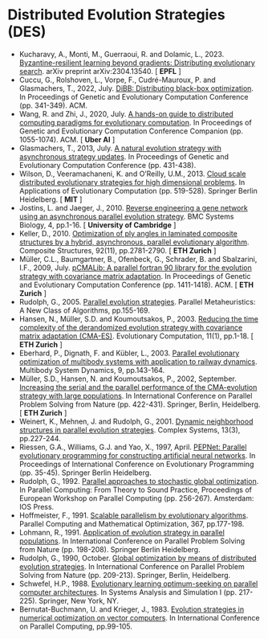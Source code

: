 # Distributed Evolution Strategies (DES)

* Kucharavy, A., Monti, M., Guerraoui, R. and Dolamic, L., 2023. [Byzantine-resilient learning beyond gradients: Distributing evolutionary search](https://arxiv.org/abs/2304.13540). arXiv preprint arXiv:2304.13540. [ **EPFL** ]
* Cuccu, G., Rolshoven, L., Vorpe, F., Cudré-Mauroux, P. and Glasmachers, T., 2022, July. [DiBB: Distributing black-box optimization](https://dl.acm.org/doi/abs/10.1145/3512290.3528764). In Proceedings of Genetic and Evolutionary Computation Conference (pp. 341-349). ACM.
* Wang, R. and Zhi, J., 2020, July. [A hands-on guide to distributed computing paradigms for evolutionary computation](https://dl.acm.org/doi/abs/10.1145/3377929.3389880). In Proceedings of Genetic and Evolutionary Computation Conference Companion (pp. 1055-1074). ACM. [ **Uber AI** ]
* Glasmachers, T., 2013, July. [A natural evolution strategy with asynchronous strategy updates](https://dl.acm.org/doi/abs/10.1145/2463372.2463424). In Proceedings of Genetic and Evolutionary Computation Conference (pp. 431-438).
* Wilson, D., Veeramachaneni, K. and O’Reilly, U.M., 2013. [Cloud scale distributed evolutionary strategies for high dimensional problems](https://link.springer.com/chapter/10.1007/978-3-642-37192-9_52). In Applications of Evolutionary Computation (pp. 519-528). Springer Berlin Heidelberg. [ **MIT** ]
* Jostins, L. and Jaeger, J., 2010. [Reverse engineering a gene network using an asynchronous parallel evolution strategy](https://link.springer.com/article/10.1186/1752-0509-4-17). BMC Systems Biology, 4, pp.1-16. [ **University of Cambridge** ]
* Keller, D., 2010. [Optimization of ply angles in laminated composite structures by a hybrid, asynchronous, parallel evolutionary algorithm](https://www.sciencedirect.com/science/article/abs/pii/S0263822310001376). Composite Structures, 92(11), pp.2781-2790. [ **ETH Zurich** ]
* Müller, C.L., Baumgartner, B., Ofenbeck, G., Schrader, B. and Sbalzarini, I.F., 2009, July. [pCMALib: A parallel fortran 90 library for the evolution strategy with covariance matrix adaptation](https://dl.acm.org/doi/abs/10.1145/1569901.1570090). In Proceedings of Genetic and Evolutionary Computation Conference (pp. 1411-1418). ACM. [ **ETH Zurich** ]
* Rudolph, G., 2005. [Parallel evolution strategies](https://www.wiley.com/en-ie/Parallel+Metaheuristics:+A+New+Class+of+Algorithms-p-9780471739371). Parallel Metaheuristics: A New Class of Algorithms, pp.155-169.
* Hansen, N., Müller, S.D. and Koumoutsakos, P., 2003. [Reducing the time complexity of the derandomized evolution strategy with covariance matrix adaptation (CMA-ES)](https://direct.mit.edu/evco/article-abstract/11/1/1/1139/Reducing-the-Time-Complexity-of-the-Derandomized). Evolutionary Computation, 11(1), pp.1-18. [ **ETH Zurich** ]
* Eberhard, P., Dignath, F. and Kübler, L., 2003. [Parallel evolutionary optimization of multibody systems with application to railway dynamics](https://link.springer.com/article/10.1023/A:1022515214842). Multibody System Dynamics, 9, pp.143-164.
* Müller, S.D., Hansen, N. and Koumoutsakos, P., 2002, September. [Increasing the serial and the parallel performance of the CMA-evolution strategy with large populations](https://link.springer.com/chapter/10.1007/3-540-45712-7_41). In International Conference on Parallel Problem Solving from Nature (pp. 422-431). Springer, Berlin, Heidelberg. [ **ETH Zurich** ]
* Weinert, K., Mehnen, J. and Rudolph, G., 2001. [Dynamic neighborhood structures in parallel evolution strategies](https://content.wolfram.com/uploads/sites/13/2018/02/13-3-3.pdf). Complex Systems, 13(3), pp.227-244.
* Riessen, G.A., Williams, G.J. and Yao, X., 1997, April. [PEPNet: Parallel evolutionary programming for constructing artificial neural networks](https://link.springer.com/chapter/10.1007/BFb0014799). In Proceedings of International Conference on Evolutionary Programming (pp. 35-45). Springer Berlin Heidelberg.
* Rudolph, G., 1992. [Parallel approaches to stochastic global optimization](https://citeseerx.ist.psu.edu/document?repid=rep1&type=pdf&doi=b3fed58ecbda2a02fc2741e5add9c6ec44effdda). In Parallel Computing: From Theory to Sound Practice, Proceedings of European Workshop on Parallel Computing (pp. 256-267). Amsterdam: IOS Press.
* Hoffmeister, F., 1991. [Scalable parallelism by evolutionary algorithms](https://link.springer.com/chapter/10.1007/978-3-642-95665-2_11). Parallel Computing and Mathematical Optimization, 367, pp.177-198.
* Lohmann, R., 1991. [Application of evolution strategy in parallel populations](https://link.springer.com/chapter/10.1007/BFb0029753). In International Conference on Parallel Problem Solving from Nature (pp. 198-208). Springer Berlin Heidelberg.
* Rudolph, G., 1990, October. [Global optimization by means of distributed evolution strategies](https://link.springer.com/chapter/10.1007/BFb0029754). In International Conference on Parallel Problem Solving from Nature (pp. 209-213). Springer, Berlin, Heidelberg.
* Schwefel, H.P., 1988. [Evolutionary learning optimum-seeking on parallel computer architectures](https://link.springer.com/chapter/10.1007/978-1-4684-6389-7_46). In Systems Analysis and Simulation I (pp. 217-225). Springer, New York, NY.
* Bernutat-Buchmann, U. and Krieger, J., 1983. [Evolution strategies in numerical optimization on vector computers](https://archive.org/details/parallelcomputin0000inte_a7w6/page/104/mode/2up). In International Conference on Parallel Computing, pp.99-105.
